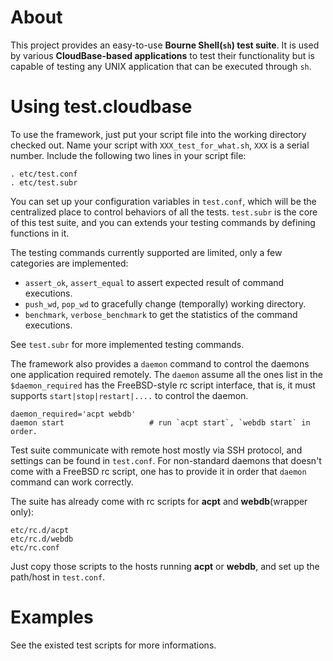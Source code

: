 About
========
This project provides an easy-to-use **Bourne Shell(`sh`) test suite**. It is used by various **CloudBase-based applications** to test their functionality but is capable of testing any UNIX application that can be executed through `sh`.

Using test.cloudbase
========
To use the framework, just put your script file into the working directory checked out. Name your script with `XXX_test_for_what.sh`, `XXX` is a serial number. Include the following two lines in your script file:  
 
    . etc/test.conf
    . etc/test.subr
 
You can set up your configuration variables in `test.conf`, which will be the centralized place to control behaviors of all the tests. `test.subr` is the core of this test suite, and you can extends your testing commands by defining functions in it.  
 
The testing commands currently supported are limited, only a few categories are implemented:  
 
 * `assert_ok`, `assert_equal` to assert expected result of command executions.
 * `push_wd`, `pop_wd` to gracefully change (temporally) working directory.
 * `benchmark`, `verbose_benchmark` to get the statistics of the command executions.
 
See `test.subr` for more implemented testing commands. 
 
The framework also provides a `daemon` command to control the daemons one application required remotely. The `daemon` assume all the ones list in the `$daemon_required` has the FreeBSD-style rc script interface, that is, it must supports `start|stop|restart|....` to control the daemon. 
 
    daemon_required='acpt webdb'
    daemon start                   # run `acpt start`, `webdb start` in order.
  
Test suite communicate with remote host mostly via SSH protocol, and settings can be found in `test.conf`. For non-standard daemons that doesn't come with a FreeBSD rc script, one has to provide it in order that `daemon` command can work correctly.  
 
The suite has already come with rc scripts for **acpt** and **webdb**(wrapper only):  
 
    etc/rc.d/acpt
    etc/rc.d/webdb
    etc/rc.conf
  
Just copy those scripts to the hosts running **acpt** or **webdb**, and set up the path/host in `test.conf`. 

Examples
=========
See the existed test scripts for more informations.
